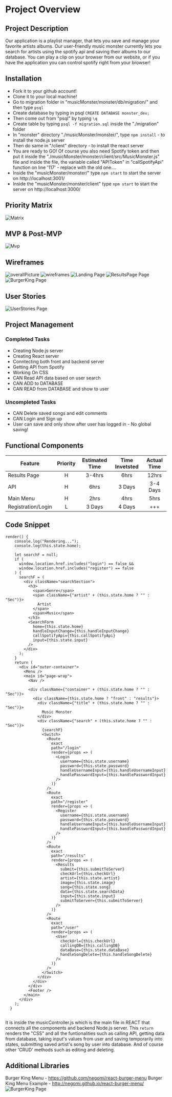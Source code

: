 # Project Overview

## Project Description

Our application is a playlist manager, that lets you save and manage your favorite artists albums. Our user-friendly music monster currently lets you search for artists using the spotify api and saving their albums to our database. You can play a clip on your browser from our website, or if you have the application you can control spotify right from your browser!


## Installation
- Fork it to your github account!
- Clone it to your local machine!
- Go to migration folder in "musicMonster/monster/db/migration/" and then type `psql`
- Create database by typing in psql `CREATE DATABASE monster_dev;`
- Then come out from "psql" by typing `\q`
- Create table by typing `psql -f migration.sql` inside the "./migration" folder
- In "monster" directory "./musicMonster/monster/", type `npm install` - to install the node.js server
- Then do same in "/client" directory - to install the react server
- You are ready to GO! Of course you also need Spotify token and then put it inside the "./musicMonster/monster/client/src/MusicMonster.js" file and inside the file, the variable called "APIToken" in "callSpotifyApi" function on line '117' - replace with the old one....
- Inside the "musicMonster/monster/" type `npm start` to start the server on http://localhost:3001/ 
- Inside the "musicMonster/monster/client" type `npm start` to start the server on http://localhost:3000/  


## Priority Matrix

![Matrix](./assests/Matrix.jpg)
 
## MVP & Post-MVP
![Mvp](./assests/Mvp.jpg)

## Wireframes
![overallPicture](./assests/overallPicture.jpg)
![wireframes](./assests/wireframes.jpg)
![Landing Page](./assests/LandingPage.png)
![ResultsPage Page](./assests/ResultsPage.png)
![BurgerKing Page](./assests/BurgerKing.png)

## User Stories
![UserStories Page](./assests/UserStories.jpg)

## Project Management
### Completed Tasks
- Creating Node.js server
- Creating React server
- Conntecting both front and backend server
- Getting API from Spotify
- Working On CSS
- CAN Read API data based on user search
- CAN ADD to DATABASE
- CAN READ from DATABASE and show to user

### Uncompleted Tasks
- CAN Delete saved songs and edit comments
- CAN Login and Sign up
- User can save and only show after user has logged in - No global saving!



## Functional Components

| Feature | Priority | Estimated Time | Time Invetsted | Actual Time |
| --- | :---: |  :---: | :---: | :---: |
| Results Page | H | 3-4hrs | 6hrs | 12hrs |
| API | H | 6hrs | 3 Days | 3-4 Days |
| Main Menu | H | 2hrs | 4hrs | 5hrs |
| Registration/Login | L | 3 Days | 4 Days | +++ |

## Code Snippet

```
render() {
    console.log("Rendering...");
    console.log(this.state.home);

    let searchF = null;
    if (
      window.location.href.includes("login") == false &&
      window.location.href.includes("register") == false
    ) {
      searchF = (
        <div className="searchSection">
          <h3>
            <span>Genre</span>
            <span className={"artist" + (this.state.home ? "" : "Sec")}>
              Artist
            </span>
            <span>Music</span>
          </h3>
          <SearchForm
            home={this.state.home}
            handleInputChange={this.handleInputChange}
            callSpotifyApi={this.callSpotifyApi}
            input={this.state.input}
          />
        </div>
      );
    }
    return (
      <div id="outer-container">
        <Menu />
        <main id="page-wrap">
          <Nav />

          <div className={"container" + (this.state.home ? "" : "Sec")}>
            <div className={this.state.home ? "front" : "results"}>
              <div className={"title" + (this.state.home ? "" : "Sec")}>
                Music Monster
              </div>
              <div className={"search" + (this.state.home ? "" : "Sec")}>
                {searchF}
                <Switch>
                  <Route
                    exact
                    path="/login"
                    render={props => (
                      <Login
                        username={this.state.username}
                        password={this.state.password}
                        handleUsernameInput={this.handleUsernameInput}
                        handlePasswordInput={this.handlePasswordInput}
                      />
                    )}
                  />
                  <Route
                    exact
                    path="/register"
                    render={props => (
                      <Register
                        username={this.state.username}
                        password={this.state.password}
                        handleUsernameInput={this.handleUsernameInput}
                        handlePasswordInput={this.handlePasswordInput}
                      />
                    )}
                  />
                  <Route
                    exact
                    path="/results"
                    render={props => (
                      <Results
                        submit={this.submitToServer}
                        checkUrl={this.checkUrl}
                        artist={this.state.artist}
                        image={this.state.image}
                        song={this.state.song}
                        data={this.state.searchData}
                        input={this.state.input}
                        submitToServer={this.submitToServer}
                      />
                    )}
                  />
                  <Route
                    exact
                    path="/user"
                    render={props => (
                      <User
                        checkUrl={this.checkUrl}
                        callingDB={this.callingDB}
                        dataBase={this.state.dataBase}
                        handleSongDelete={this.handleSongDelete}
                      />
                    )}
                  />
                </Switch>
              </div>
            </div>
          </div>
          <Footer />
        </main>
      </div>
    );
  }


```


It is inside the musicController.js which is the main file in REACT that connects all the components and backend Node.js server. This `return` renders the "CSS" and all the funtionalities such as calling API, getting data from database, taking input's values from user and saving temporarily into states, submitting saved artist's song by user into database. And of course other 'CRUD' methods such as editing and deleting.     

## Additional Libraries
 Burger King Menu - https://github.com/negomi/react-burger-menu
  Burger King Menu Example - http://negomi.github.io/react-burger-menu/
![BurgerKing Page](./assests/BurgerKing.png)

